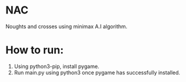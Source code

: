 # NAC
Noughts and crosses using minimax A.I algorithm.


# How to run:
1. Using python3-pip, install pygame.
2. Run main.py using python3 once pygame has successfully installed.
